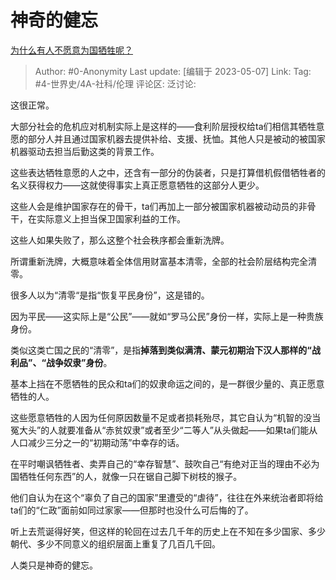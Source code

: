 # 神奇的健忘
[为什么有人不愿意为国牺牲呢？](https://www.zhihu.com/question/397907161/answer/3016827876)

> Author: #0-Anonymity
> Last update: [编辑于 2023-05-07]
> Link:
> Tag: #4-世界史/4A-社科/伦理 
> 评论区:
> 泛讨论:

这很正常。

大部分社会的危机应对机制实际上是这样的——食利阶层授权给ta们相信其牺牲意愿的部分人并且通过国家机器去提供补给、支援、抚恤。其他人只是被动的被国家机器驱动去担当后勤这类的背景工作。

这些表达牺牲意愿的人之中，还含有一部分的伪装者，只是打算借机假借牺牲者的名义获得权力——这就使得事实上真正愿意牺牲的这部分人更少。

这些人会是维护国家存在的骨干，ta们再加上一部分被国家机器被动动员的非骨干，在实际意义上担当保卫国家利益的工作。

这些人如果失败了，那么这整个社会秩序都会重新洗牌。

所谓重新洗牌，大概意味着全体信用财富基本清零，全部的社会阶层结构完全清零。

很多人以为“清零“是指“恢复平民身份”，这是错的。

因为平民——这实际上是“公民”——就如“罗马公民”身份一样，实际上是一种贵族身份。

类似这类亡国之民的“清零”，是指**掉落到类似满清、蒙元初期治下汉人那样的“战利品”、“战争奴隶”身份**。

基本上挡在不愿牺牲的民众和ta们的奴隶命运之间的，是一群很少量的、真正愿意牺牲的人。

这些愿意牺牲的人因为任何原因数量不足或者损耗殆尽，其它自认为“机智的没当冤大头”的人就要准备从“赤贫奴隶”或者至少“二等人”从头做起——如果ta们能从人口减少三分之一的“初期动荡”中幸存的话。

在平时嘲讽牺牲者、卖弄自己的“幸存智慧”、鼓吹自己“有绝对正当的理由不必为国牺牲任何东西”的人，就像一只在锯自己脚下树枝的猴子。

他们自认为在这个“辜负了自己的国家”里遭受的“虐待”，往往在外来统治者即将给ta们的“仁政”面前如同过家家——但那时也没什么可后悔的了。

听上去荒诞得好笑，但这样的轮回在过去几千年的历史上在不知在多少国家、多少朝代、多少不同意义的组织层面上重复了几百几千回。

人类只是神奇的健忘。